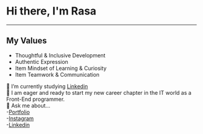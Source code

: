 # Hi there, I'm Rasa
---------------------
## My Values

- Thoughtful & Inclusive Development
- Authentic Expression
- Item Mindset of Learning & Curiosity
- Item Teamwork & Communication


 🌱 I’m currently studying [Linkedin](https://www.linkedin.com/learning/search?entityType=COURSE&keywords=Front-end%20Development&u=42751868)<br/>
 🙌 I am eager and ready to start my new career chapter in the IT world as a Front-End programmer.<br/>
 💬 Ask me about...<br/>
 -[Portfolio](https://)<br/>
 -[Instagram](https://www.instagram.coom/rasa_oj)<br/>
 -[Linkedin](https://www.linkedin.com/in/rasa-ojeriene)<br/>


